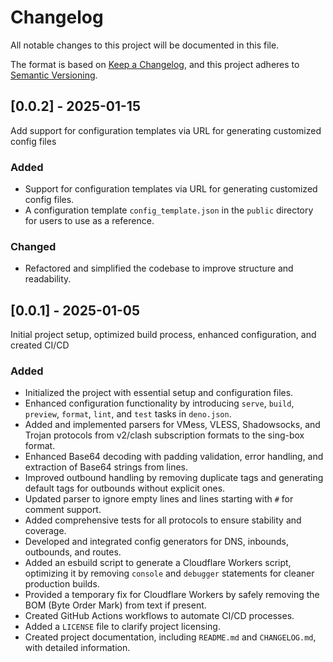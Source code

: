 # Changelog

All notable changes to this project will be documented in this file.

The format is based on [Keep a Changelog](https://keepachangelog.com/en/1.1.0/),
and this project adheres to [Semantic Versioning](https://semver.org/spec/v2.0.0.html).

## [0.0.2] - 2025-01-15

Add support for configuration templates via URL for generating customized config files

### Added

- Support for configuration templates via URL for generating customized config files.
- A configuration template `config_template.json` in the `public` directory for users to use as a reference.

### Changed

- Refactored and simplified the codebase to improve structure and readability.

## [0.0.1] - 2025-01-05

Initial project setup, optimized build process, enhanced configuration, and created CI/CD

### Added

- Initialized the project with essential setup and configuration files.
- Enhanced configuration functionality by introducing `serve`, `build`, `preview`, `format`, `lint`, and `test` tasks in `deno.json`.
- Added and implemented parsers for VMess, VLESS, Shadowsocks, and Trojan protocols from v2/clash subscription formats to the sing-box format.
- Enhanced Base64 decoding with padding validation, error handling, and extraction of Base64 strings from lines.
- Improved outbound handling by removing duplicate tags and generating default tags for outbounds without explicit ones.
- Updated parser to ignore empty lines and lines starting with `#` for comment support.
- Added comprehensive tests for all protocols to ensure stability and coverage.
- Developed and integrated config generators for DNS, inbounds, outbounds, and routes.
- Added an esbuild script to generate a Cloudflare Workers script, optimizing it by removing `console` and `debugger` statements for cleaner production builds.
- Provided a temporary fix for Cloudflare Workers by safely removing the BOM (Byte Order Mark) from text if present.
- Created GitHub Actions workflows to automate CI/CD processes.
- Added a `LICENSE` file to clarify project licensing.
- Created project documentation, including `README.md` and `CHANGELOG.md`, with detailed information.
